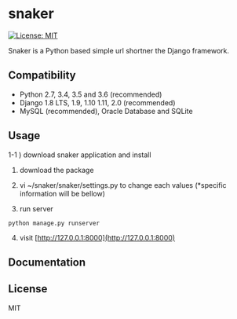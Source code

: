 # snaker

[![License: MIT](https://img.shields.io/badge/License-MIT-yellow.svg)](https://github.com/erishforG/snaker/blob/master/LICENSE)

Snaker is a Python based simple url shortner the Django framework.

## Compatibility

* Python 2.7, 3.4, 3.5 and 3.6 (recommended)
* Django 1.8 LTS, 1.9, 1.10 1.11, 2.0 (recommended)
* MySQL (recommended), Oracle Database and SQLite

## Usage

1-1 ) download snaker application and install

1) download the package

2) vi ~/snaker/snaker/settings.py to change each values (*specific information will be bellow)

3) run server 

```
python manage.py runserver
```

4) visit [http://127.0.0.1:8000](http://127.0.0.1:8000)

## Documentation



## License

MIT

